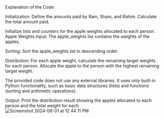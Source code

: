 Explanation of the Code

Initialization:
Define the amounts paid by Ram, Sham, and Rahim.
Calculate the total amount paid.


Initialize lists and counters for the apple weights allocated to each person.
Apple Weights Input:
The apple_weights list contains the weights of the apples.


Sorting:
Sort the apple_weights list in descending order.


Distribution:
For each apple weight, calculate the remaining target weights for each person.
Allocate the apple to the person with the highest remaining target weight.

The provided code does not use any external libraries. It uses only built-in Python functionality, such as 
basic data structures (lists) and functions (sorting and arithmetic operations).


Output:
Print the distribution result showing the apples allocated to each person and the total weight for each.
![Screenshot 2024-08-01 at 12 44 11 PM](https://github.com/user-attachments/assets/0c2c24b1-97da-488c-8bf2-15557852c98c)

